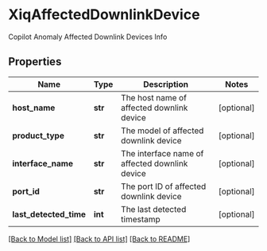 # XiqAffectedDownlinkDevice

Copilot Anomaly Affected Downlink Devices Info
## Properties
Name | Type | Description | Notes
------------ | ------------- | ------------- | -------------
**host_name** | **str** | The host name of affected downlink device | [optional] 
**product_type** | **str** | The model of affected downlink device | [optional] 
**interface_name** | **str** | The interface name of affected downlink device | [optional] 
**port_id** | **str** | The port ID of affected downlink device | [optional] 
**last_detected_time** | **int** | The last detected timestamp | [optional] 

[[Back to Model list]](../README.md#documentation-for-models) [[Back to API list]](../README.md#documentation-for-api-endpoints) [[Back to README]](../README.md)


